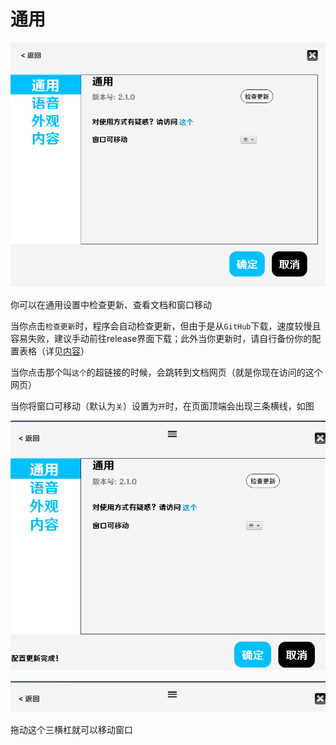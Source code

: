 # 通用

![界面](./settings_overall.png)

你可以在通用设置中检查更新、查看文档和窗口移动

当你点击`检查更新`时，程序会自动检查更新，但由于是从`GitHub`下载，速度较慢且容易失败，建议手动前往release界面下载；此外当你更新时，请自行备份你的配置表格（详见[内容](./内容.md)）

当你点击那个叫`这个`的超链接的时候，会跳转到文档网页（就是你现在访问的这个网页）

当你将窗口可移动（默认为`关`）设置为`开`时，在页面顶端会出现三条横线，如图

![](./settings_overall1.png)

![](./settings_overall2.png)

拖动这个三横杠就可以移动窗口

